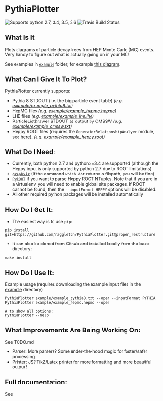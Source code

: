 # PythiaPlotter

![Supports python 2.7, 3.4, 3.5, 3.6](https://img.shields.io/pypi/pyversions/Django.svg) ![Travis Build Status](https://travis-ci.org/raggleton/PythiaPlotter.svg?branch=proper_restructure)

## What Is It
Plots diagrams of particle decay trees from HEP Monte Carlo (MC) events. Very handy to figure out what is actually going on in your MC!

See examples in [`example`](example) folder, for example [this diagram](example/example_pythia8.pdf).

## What Can I Give It To Plot?

PythiaPlotter currently supports:

- Pythia 8 STDOUT (i.e. the big particle event table) *(e.g. [example/example_pythia8.txt](example/example_pythia8.txt))*
- HepMC files *(e.g. [example/example_hepmc.hepmc](example/example_hepmc.hepmc))*
- LHE files *(e.g. [example/example_lhe.lhe](example/example_lhe.lhe))*
- ParticleListDrawer STDOUT as output by CMSSW *(e.g. [example/example_cmssw.txt](example/example_cmssw.txt))*
- Heppy ROOT files (requires the `GeneratorRelationshipAnalyer` module, see [here]()), *(e.g. [example/example_heppy.root](example_heppy.root))*

## What Do I Need:

- Currently, both python 2.7 and python>=3.4 are supported (although the Heppy
 input is only supported by python 2.7 due to ROOT limitations)
- [`graphviz`](www.graphviz.org) (If the command `which dot` returns a filepath, you will be fine)
- [`PyROOT`](root.cern.ch) if you want to parse Heppy ROOT NTuples. Note that if you are in a virtualenv, 
you will need to enable global site packages. If ROOT cannot be found, then the `--inputFormat HEPPY` options will be disabled. 
- All other required python packages will be installed automatically

## How Do I Get It:

- The easiest way is to use `pip`:

```
pip install git+https://github.com/raggleton/PythiaPlotter.git@proper_restructure
```

- It can also be cloned from Github and installed locally from the base directory:

```
make install
```

## How Do I Use It:

Example usage (requires downloading the example input files in the [example](example) directory)

```
PythiaPlotter example/example_pythia8.txt --open --inputFormat PYTHIA
PythiaPlotter example/example_hepmc.hepmc --open

# to show all options:
PythiaPlotter --help
```

## What Improvements Are Being Working On:

See TODO.md

- Parser: More parsers? Some under-the-hood magic for faster/safer processing
- Printer: JS? TikZ/Latex printer for more formatting and more beautiful output?

## Full documentation:

See